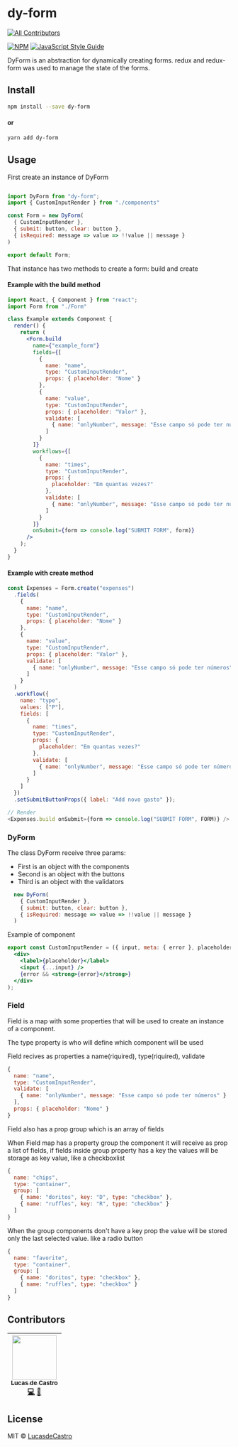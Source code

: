 # dy-form

[![All Contributors](https://img.shields.io/badge/all_contributors-1-orange.svg?style=flat-square)](#contributors)

>

[![NPM](https://img.shields.io/npm/v/dy-form.svg)](https://www.npmjs.com/package/dy-form) [![JavaScript Style Guide](https://img.shields.io/badge/code_style-standard-brightgreen.svg)](https://standardjs.com)

DyForm is an abstraction for dynamically creating forms. redux and redux-form was used to manage the state of the forms.

## Install

```bash
npm install --save dy-form
```

#### or

```bash
yarn add dy-form
```

## Usage

First create an instance of DyForm

```jsx

import DyForm from "dy-form";
import { CustomInputRender } from "./components"

const Form = new DyForm(
  { CustomInputRender }, 
  { submit: button, clear: button },
  { isRequired: message => value => !!value || message }
)

export default Form;
```

That instance has two methods to create a form: build and create 

#### Example with the build method

```jsx
import React, { Component } from "react";
import Form from "./Form"

class Example extends Component {
  render() {
    return (
      <Form.build
        name={"example_form"}
        fields={[
          {
            name: "name",
            type: "CustomInputRender",
            props: { placeholder: "Nome" }
          },
          {
            name: "value",
            type: "CustomInputRender",
            props: { placeholder: "Valor" },
            validate: [
              { name: "onlyNumber", message: "Esse campo só pode ter números" }
            ]
          }
        ]}
        workflows={[
          {
            name: "times",
            type: "CustomInputRender",
            props: {
              placeholder: "Em quantas vezes?"
            },
            validate: [
              { name: "onlyNumber", message: "Esse campo só pode ter números" }
            ]
          }
        ]}
        onSubmit={form => console.log("SUBMIT FORM", form)}
      />
    );
  }
}
```

#### Example with create method

```javascript
const Expenses = Form.create("expenses")
  .fields(
    {
      name: "name",
      type: "CustomInputRender",
      props: { placeholder: "Nome" }
    },
    {
      name: "value",
      type: "CustomInputRender",
      props: { placeholder: "Valor" },
      validate: [
        { name: "onlyNumber", message: "Esse campo só pode ter números" }
      ]
    }
  )
  .workflow({
    name: "type",
    values: ["P"],
    fields: [
      {
        name: "times",
        type: "CustomInputRender",
        props: {
          placeholder: "Em quantas vezes?"
        },
        validate: [
          { name: "onlyNumber", message: "Esse campo só pode ter números" }
        ]
      }
    ]
  })
  .setSubmitButtonProps({ label: "Add novo gasto" });
```

```javascript
// Render
<Expenses.build onSubmit={form => console.log("SUBMIT FORM", FORM)} />
```


### DyForm

The class DyForm receive three params: 
  * First is an object with the components
  * Second is an object with the buttons
  * Third is an object with the validators

```javascript
  new DyForm(
    { CustomInputRender }, 
    { submit: button, clear: button },
    { isRequired: message => value => !!value || message }
  )
```

Example of component

```jsx
export const CustomInputRender = ({ input, meta: { error }, placeholder }) => (
  <div>
    <label>{placeholder}</label>
    <input {...input} />
    {error && <strong>{error}</strong>}
  </div>
);
```

### Field

Field is a map with some properties that will be used to create an instance of a component.

The type property is who will define which component will be used

Field recives as properties a name(riquired), type(riquired), validate

```javascript
{
  name: "name",
  type: "CustomInputRender",
  validate: [
    { name: "onlyNumber", message: "Esse campo só pode ter números" }
  ],
  props: { placeholder: "Nome" }
}
```

Field also has a prop group which is an array of fields

When Field map has a property group the component it will receive as prop a list of fields, if fields inside group property has a key the values will be storage as key value, like a checkboxlist

```javascript
{
  name: "chips",
  type: "container",
  group: [
    { name: "doritos", key: "D", type: "checkbox" },
    { name: "ruffles", key: "R", type: "checkbox" }
  ]
}
```

When the group components don't have a key prop the value will be stored only the last selected value. like a radio button

```javascript
{
  name: "favorite",
  type: "container",
  group: [
    { name: "doritos", type: "checkbox" },
    { name: "ruffles", type: "checkbox" }
  ]
}
```

## Contributors

<!-- ALL-CONTRIBUTORS-LIST:START - Do not remove or modify this section -->
<!-- prettier-ignore -->
| [<img src="https://avatars1.githubusercontent.com/u/7875365?v=4" width="100px;"/><br /><sub><b>Lucas de Castro</b></sub>](https://github.com/LucasdeCastro)<br />[💻](https://github.com/LucasdeCastro/dyform/commits?author=LucasdeCastro "Code") [📖](https://github.com/LucasdeCastro/dyform/commits?author=LucasdeCastro "Documentation") |
| :---: |
<!-- ALL-CONTRIBUTORS-LIST:END -->

## License

MIT © [LucasdeCastro](https://github.com/LucasdeCastro)
